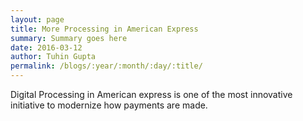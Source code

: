 ```yaml
---
layout: page
title: More Processing in American Express
summary: Summary goes here
date: 2016-03-12
author: Tuhin Gupta
permalink: /blogs/:year/:month/:day/:title/
---
```

Digital Processing in American express is one of the most innovative initiative to modernize how payments are made.